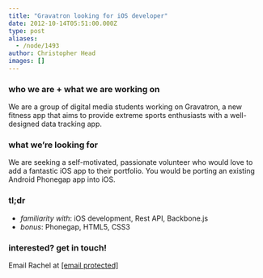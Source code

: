 ```yaml
---
title: "Gravatron looking for iOS developer"
date: 2012-10-14T05:51:00.000Z
type: post
aliases:
  - /node/1493
author: Christopher Head
images: []
---
```


<div class="field field-name-body field-type-text-with-summary field-label-hidden"><div class="field-items"><div class="field-item even"><h3>who we are + what we are working on</h3>
<p>We are a group of digital media students working on Gravatron, a new fitness app that aims to provide extreme sports enthusiasts with a well-designed data tracking app.</p>
<h3>what we&#x2019;re looking for</h3>
<p>We are seeking a self-motivated, passionate volunteer who would love to add a fantastic iOS app to their portfolio. You would be porting an existing Android Phonegap app into iOS.</p>
<h3>tl;dr</h3>
<ul>
<li><i>familiarity with</i>: iOS development, Rest API, Backbone.js</li>
<li><i>bonus</i>: Phonegap, HTML5, CSS3</li>
</ul>
<h3>interested? get in touch!</h3>
<p>Email Rachel at <a href="/cdn-cgi/l/email-protection#95e7f4f6fdf0f9cae1f0fad5f2fbe2f6bbf6f4"><span class="__cf_email__" data-cfemail="225043414a474e7d56474d62454c55410c4143">[email&#xA0;protected]</span></a></p>
</div></div></div>    <footer>
          </footer>
